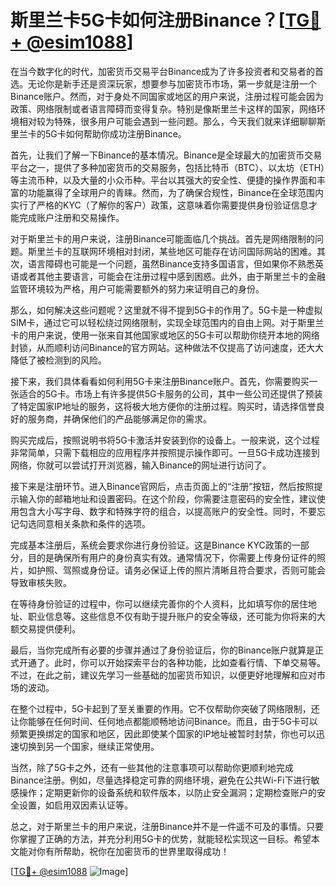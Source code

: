 # 斯里兰卡5G卡如何注册Binance？[[TG💪+ @esim1088](https://t.me/s/esim1088)]

在当今数字化的时代，加密货币交易平台Binance成为了许多投资者和交易者的首选。无论你是新手还是资深玩家，想要参与加密货币市场，第一步就是注册一个Binance账户。然而，对于身处不同国家或地区的用户来说，注册过程可能会因为政策、网络限制或者语言障碍而变得复杂。特别是像斯里兰卡这样的国家，网络环境相对较为特殊，很多用户可能会遇到一些问题。那么，今天我们就来详细聊聊斯里兰卡的5G卡如何帮助你成功注册Binance。

首先，让我们了解一下Binance的基本情况。Binance是全球最大的加密货币交易平台之一，提供了多种加密货币的交易服务，包括比特币（BTC）、以太坊（ETH）等主流币种，以及大量的小众币种。平台以其强大的安全性、便捷的操作界面和丰富的功能赢得了全球用户的青睐。然而，为了确保合规性，Binance在全球范围内实行了严格的KYC（了解你的客户）政策，这意味着你需要提供身份验证信息才能完成账户注册和交易操作。

对于斯里兰卡的用户来说，注册Binance可能面临几个挑战。首先是网络限制的问题。斯里兰卡的互联网环境相对封闭，某些地区可能存在访问国际网站的困难。其次，语言障碍也可能是一个问题，虽然Binance支持多国语言，但如果你不熟悉英语或者其他主要语言，可能会在注册过程中感到困惑。此外，由于斯里兰卡的金融监管环境较为严格，用户可能需要额外的努力来证明自己的身份。

那么，如何解决这些问题呢？这里就不得不提到5G卡的作用了。5G卡是一种虚拟SIM卡，通过它可以轻松绕过网络限制，实现全球范围内的自由上网。对于斯里兰卡的用户来说，使用一张来自其他国家或地区的5G卡可以帮助你绕开本地的网络封锁，从而顺利访问Binance的官方网站。这种做法不仅提高了访问速度，还大大降低了被检测到的风险。

接下来，我们具体看看如何利用5G卡来注册Binance账户。首先，你需要购买一张适合的5G卡。市场上有许多提供5G卡服务的公司，其中一些公司还提供了预装了特定国家IP地址的服务，这将极大地方便你的注册过程。购买时，请选择信誉良好的服务商，并确保他们的产品能够满足你的需求。

购买完成后，按照说明书将5G卡激活并安装到你的设备上。一般来说，这个过程非常简单，只需下载相应的应用程序并按照提示操作即可。一旦5G卡成功连接到网络，你就可以尝试打开浏览器，输入Binance的网址进行访问了。

接下来是注册环节。进入Binance官网后，点击页面上的“注册”按钮，然后按照提示输入你的邮箱地址和设置密码。在这个阶段，你需要注意密码的安全性，建议使用包含大小写字母、数字和特殊字符的组合，以提高账户的安全性。同时，不要忘记勾选同意相关条款和条件的选项。

完成基本注册后，系统会要求你进行身份验证。这是Binance KYC政策的一部分，目的是确保所有用户的身份真实有效。通常情况下，你需要上传身份证件的照片，如护照、驾照或身份证。请务必保证上传的照片清晰且符合要求，否则可能会导致审核失败。

在等待身份验证的过程中，你可以继续完善你的个人资料，比如填写你的居住地址、职业信息等。这些信息不仅有助于提升账户的安全等级，还可能为你将来的大额交易提供便利。

最后，当你完成所有必要的步骤并通过了身份验证后，你的Binance账户就算是正式开通了。此时，你可以开始探索平台的各种功能，比如查看行情、下单交易等。不过，在此之前，建议先学习一些基础的加密货币知识，以便更好地理解和应对市场的波动。

在整个过程中，5G卡起到了至关重要的作用。它不仅帮助你突破了网络限制，还让你能够在任何时间、任何地点都能顺畅地访问Binance。而且，由于5G卡可以频繁更换绑定的国家和地区，因此即使某个国家的IP地址被暂时封禁，你也可以迅速切换到另一个国家，继续正常使用。

当然，除了5G卡之外，还有一些其他的注意事项可以帮助你更顺利地完成Binance注册。例如，尽量选择稳定可靠的网络环境，避免在公共Wi-Fi下进行敏感操作；定期更新你的设备系统和软件版本，以防止安全漏洞；定期检查账户的安全设置，如启用双因素认证等。

总之，对于斯里兰卡的用户来说，注册Binance并不是一件遥不可及的事情。只要你掌握了正确的方法，并充分利用5G卡的优势，就能轻松实现这一目标。希望本文能对你有所帮助，祝你在加密货币的世界里取得成功！

[[TG💪+ @esim1088](https://t.me/s/esim1088) ![Image](https://i.postimg.cc/4NQfJmqS/Snipaste-2025-05-13-00-14-12.png)]